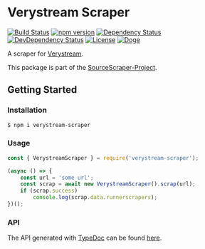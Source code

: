# Verystream Scraper

[![Build Status](https://travis-ci.org/OpenByteDev/SourceScraper.svg?branch=master)](https://travis-ci.org/OpenByteDev/SourceScraper)
[![npm version](https://badge.fury.io/js/verystream-scraper.svg)](https://www.npmjs.com/package/verystream-scraper)
[![Dependency Status](https://david-dm.org/OpenByteDev/SourceScraper/status.svg?path=packages%2Fverystream-scraper)](https://david-dm.org/OpenByteDev/SourceScraper?path=packages%2Fverystream-scraper)
[![DevDependency Status](https://david-dm.org/OpenByteDev/SourceScraper/dev-status.svg?path=packages%2Fverystream-scraper)](https://david-dm.org/OpenByteDev/SourceScraper?path=packages%2Fverystream-scraper&type=dev)
[![License](https://img.shields.io/github/license/mashape/apistatus.svg)](https://opensource.org/licenses/MIT)
[![Doge](https://img.shields.io/badge/doge-wow-yellow.svg)]()

A scraper for [Verystream](https://verystream.com/).

This package is part of the [SourceScraper-Project](https://github.com/OpenByteDev/SourceScraper).


## Getting Started
### Installation
```bash
$ npm i verystream-scraper
```


### Usage

```js
const { VerystreamScraper } = require('verystream-scraper');

(async () => {
    const url = 'some url';
    const scrap = await new VerystreamScraper().scrap(url);
    if (scrap.success)
        console.log(scrap.data.runnerscrapers);
})();
```


### API
The API generated with [TypeDoc](http://typedoc.org/) can be found [here](https://openbytedev.github.io/SourceScraper/packages/verystream-scraper/docs/).
